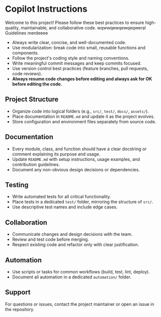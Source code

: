 # Copilot Instructions

Welcome to this project! Please follow these best practices to ensure high-quality, maintainable, and collaborative code.
wqwwqewqewqeqweral Guidelines
merdeeee
- Always write clear, concise, and well-documented code.
- Use modularization: break code into small, reusable functions and components.
- Follow the project's coding style and naming conventions.
- Write meaningful commit messages and keep commits focused.
- Use version control best practices (feature branches, pull requests, code reviews).
- **Always resume code changes before editing and always ask for OK before editing the code.**

## Project Structure

- Organize code into logical folders (e.g., `src/`, `test/`, `docs/`, `assets/`).
- Place documentation in `README.md` and update it as the project evolves.
- Store configuration and environment files separately from source code.

## Documentation

- Every module, class, and function should have a clear docstring or comment explaining its purpose and usage.
- Update `README.md` with setup instructions, usage examples, and contribution guidelines.
- Document any non-obvious design decisions or dependencies.

## Testing

- Write automated tests for all critical functionality.
- Place tests in a dedicated `test/` folder, mirroring the structure of `src/`.
- Use descriptive test names and include edge cases.

## Collaboration

- Communicate changes and design decisions with the team.
- Review and test code before merging.
- Respect existing code and refactor only with clear justification.

## Automation

- Use scripts or tasks for common workflows (build, test, lint, deploy).
- Document all automation in a dedicated `automation/` folder.

## Support

For questions or issues, contact the project maintainer or open an issue in the repository.